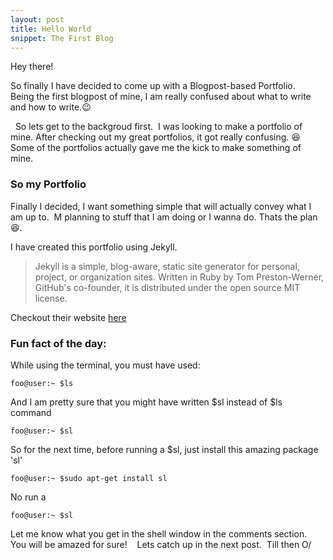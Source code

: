 ```yaml
---
layout: post
title: Hello World 
snippet: The First Blog
---
```


Hey there! &nbsp;
<p>
So finally I have decided to come up with a Blogpost-based Portfolio. &nbsp;
Being the first blogpost of mine, I am really confused about what to write and how to write.😉
</p>
&nbsp;
So lets get to the backgroud first.&nbsp;
I was looking to make a portfolio of mine. After checking out my great portfolios, it got really confusing. 😆 &nbsp;
Some of the portfolios actually gave me the kick to make something of mine.&nbsp;

### So my Portfolio
Finally I decided, I want something simple that will actually convey what I am up to.&nbsp;
M planning to stuff that I am doing or I wanna do. Thats the plan 😆.&nbsp;

I have created this portfolio using Jekyll. &nbsp;
>Jekyll is a simple, blog-aware, static site generator for personal, project, or organization sites. Written in Ruby by Tom Preston-Werner, GitHub's co-founder, it is distributed under the open source MIT license.

Checkout their website [here](https://jekyllrb.com/)&nbsp;

### Fun fact of the day:
While using the terminal, you must have used:
```console
foo@user:~ $ls
```

And I am pretty sure that you might have written $sl instead of $ls command
```console
foo@user:~ $sl
```
So for the next time, before running a $sl, just install this amazing package 'sl'
```console
foo@user:~ $sudo apt-get install sl
```
No run a 
```console
foo@user:~ $sl
```

Let me know what you get in the shell window in the comments section.  &nbsp;
You will be amazed for sure!&nbsp;
&nbsp;
Lets catch up in the next post.&nbsp;
Till then O/
